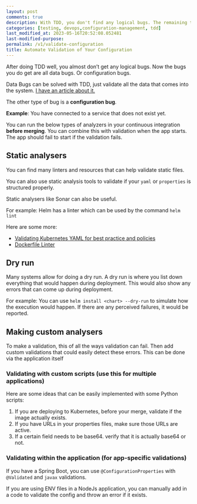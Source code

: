 ```yaml
---
layout: post
comments: true
description: With TDD, you don't find any logical bugs. The remaining types of bugs are data bugs and configuration bugs. This article discusses configuration validations to find and fix config bugs.
categories: [testing, devops,configuration-management, tdd]
last_modified_at: 2023-05-16T20:52:08.052481
last-modified-purpose:
permalink: /v1/validate-configuration
title: Automate Validation of Your Configuration
---
```


After doing TDD well, you almost don’t get any logical bugs. Now the bugs you do get are all data bugs. Or configuration bugs.

Data Bugs can be solved with TDD, just validate all the data that comes into the system. [I have an article about it.](/pre-save-data-validation)

The other type of bug is a **configuration bug**.

**Example**: You have connected to a service that does not exist yet.

You can run the below types of analyzers in your continuous integration **before merging**. You can combine this with validation when the app starts. The app should fail to start if the validation fails.

## Static analysers

You can find many linters and resources that can help validate static files.

You can also use static analysis tools to validate if your `yaml` or `properties` is structured properly.

Static analysers like Sonar can also be useful.

For example: Helm has a linter which can be used by the command `helm lint`

Here are some more:

- [Validating Kubernetes YAML for best practice and policies](https://learnk8s.io/validating-kubernetes-yaml "‌")
- [Dockerfile Linter](https://github.com/hadolint/hadolint "‌")

## Dry run

Many systems allow for doing a dry run. A dry run is where you list down everything that would happen during deployment. This would also show any errors that can come up during deployment.

For example: You can use `helm install <chart> --dry-run` to simulate how the execution would happen. If there are any perceived failures, it would be reported.

## Making custom analysers

To make a validation, this of all the ways validation can fail. Then add custom validations that could easily detect these errors. This can be done via the application itself

### Validating with custom scripts (use this for multiple applications)

Here are some ideas that can be easily implemented with some Python scripts:

1. If you are deploying to Kubernetes, before your merge, validate if the image actually exists.
2. If you have URLs in your properties files, make sure those URLs are active.
3. If a certain field needs to be base64. verify that it is actually base64 or not.

### Validating within the application (for app-specific validations)

If you have a Spring Boot, you can use `@ConfigurationProperties` with `@Validated` and `javax` validations.

If you are using ENV files in a NodeJs application, you can manually add in a code to validate the config and throw an error if it exists.
